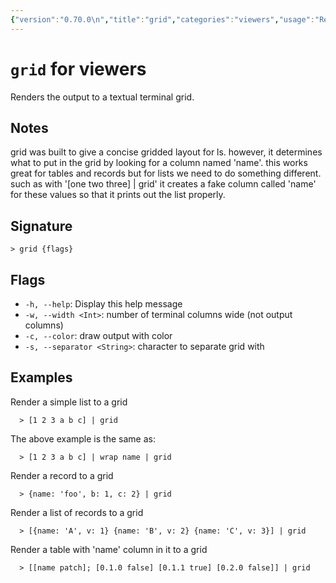 ```yaml
---
{"version":"0.70.0\n","title":"grid","categories":"viewers","usage":"Renders the output to a textual terminal grid.\n"}
---
```

<!-- THIS FILE IS GENERATED BY update_book_commands.cjs USING NUSHELL'S HELP COMMANDS.
REFRAIN FROM EDITING IT MANUALLY.-->
# <code>grid</code> for viewers

<div class='command-title'>Renders the output to a textual terminal grid.</div>

## Notes

grid was built to give a concise gridded layout for ls. however,
it determines what to put in the grid by looking for a column named
'name'. this works great for tables and records but for lists we
need to do something different. such as with '[one two three] | grid'
it creates a fake column called 'name' for these values so that it
prints out the list properly.

## Signature

```> grid {flags}```

## Flags

 * ```-h, --help```: Display this help message
 * ```-w, --width <Int>```: number of terminal columns wide (not output columns)
 * ```-c, --color```: draw output with color
 * ```-s, --separator <String>```: character to separate grid with
## Examples

  Render a simple list to a grid
```shell
  > [1 2 3 a b c] | grid
```
  The above example is the same as:
```shell
  > [1 2 3 a b c] | wrap name | grid
```
  Render a record to a grid
```shell
  > {name: 'foo', b: 1, c: 2} | grid
```
  Render a list of records to a grid
```shell
  > [{name: 'A', v: 1} {name: 'B', v: 2} {name: 'C', v: 3}] | grid
```
  Render a table with 'name' column in it to a grid
```shell
  > [[name patch]; [0.1.0 false] [0.1.1 true] [0.2.0 false]] | grid
```


